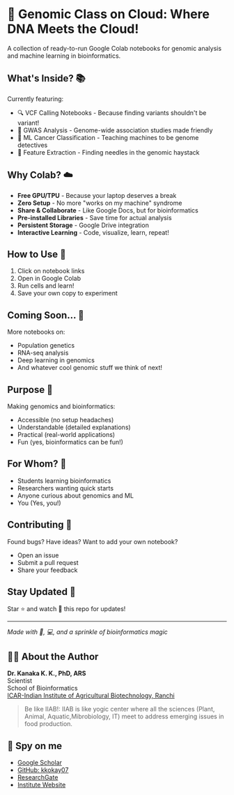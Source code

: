 # 🧬 Genomic Class on Cloud: Where DNA Meets the Cloud! 

A collection of ready-to-run Google Colab notebooks for genomic analysis and machine learning in bioinformatics.

## What's Inside? 📚
Currently featuring:
- 🔍 VCF Calling Notebooks - Because finding variants shouldn't be variant!
- 🧮 GWAS Analysis - Genome-wide association studies made friendly
- 🤖 ML Cancer Classification - Teaching machines to be genome detectives
- 🎯 Feature Extraction - Finding needles in the genomic haystack

## Why Colab? ☁️
- **Free GPU/TPU** - Because your laptop deserves a break
- **Zero Setup** - No more "works on my machine" syndrome
- **Share & Collaborate** - Like Google Docs, but for bioinformatics
- **Pre-installed Libraries** - Save time for actual analysis
- **Persistent Storage** - Google Drive integration
- **Interactive Learning** - Code, visualize, learn, repeat!

## How to Use 🚀
1. Click on notebook links
2. Open in Google Colab
3. Run cells and learn!
4. Save your own copy to experiment

## Coming Soon... 🌟
More notebooks on:
- Population genetics
- RNA-seq analysis
- Deep learning in genomics
- And whatever cool genomic stuff we think of next!

## Purpose 🎯
Making genomics and bioinformatics:
- Accessible (no setup headaches)
- Understandable (detailed explanations)
- Practical (real-world applications)
- Fun (yes, bioinformatics can be fun!)

## For Whom? 👥
- Students learning bioinformatics
- Researchers wanting quick starts
- Anyone curious about genomics and ML
- You (Yes, you!)

## Contributing 🤝
Found bugs? Have ideas? Want to add your own notebook?
- Open an issue
- Submit a pull request
- Share your feedback

## Stay Updated 📢
Star ⭐ and watch 👀 this repo for updates!

---
*Made with 🧬, 💻, and a sprinkle of bioinformatics magic*

## 👨‍🔬 About the Author

**Dr. Kanaka K. K., PhD, ARS**  
Scientist  
School of Bioinformatics  
[ICAR-Indian Institute of Agricultural Biotechnology, Ranchi](https://iiab.icar.gov.in/)
> Be like IIAB!: IIAB is like yogic center where all the sciences (Plant, Animal, Aquatic,Mibrobiology, IT) meet to address emerging issues in food production.

## 🔎 Spy on me
- [Google Scholar](https://scholar.google.com/citations?hl=en&user=0dQ7Sf8AAAAJ&view_op=list_works&sortby=pubdate)
- [GitHub: kkokay07](https://github.com/kkokay07)
- [ResearchGate](https://www.researchgate.net/profile/Kanaka-K-K/research)
- [Institute Website](https://iiab.icar.gov.in/staff/dr-kanaka-k-k/)

